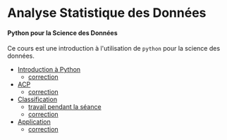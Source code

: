 # Analyse Statistique des Données

#### Python pour la Science des Données

Ce cours est une introduction à l'utilisation de `python` pour la science des données.

- [Introduction à Python](seance1-intro.html)
    - [correction](seance1-intro-correction.html)
- [ACP](seance2-ACP.html)
    - [correction](seance2-ACP-correction.html)
- [Classification](seance3-classification.html)
    - [travail pendant la séance](seance3-classification-travail-en-seance.html) 
    - [correction](seance3-classification-correction.html)
- [Application](seance4-application.html) 
    - [correction](seance4-application-correction.html)


<!--

- [Sujet du TP](tpnote-sujet.html)

A garder pour mettre en md :
jupyter nbconvert --to markdown
-->
